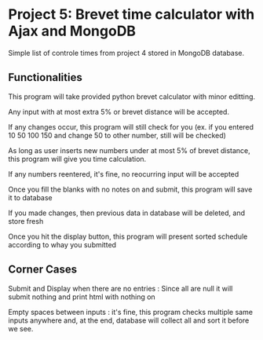 # Project 5: Brevet time calculator with Ajax and MongoDB

Simple list of controle times from project 4 stored in MongoDB database.

## Functionalities

This program will take provided python brevet calculator with minor editting.

Any input with at most extra 5% or brevet distance will be accepted.

If any changes occur, this program will still check for you (ex. if you entered 10 50 100 150 and change 50 to other number, still will be checked)

As long as user inserts new numbers under at most 5% of brevet distance, this program will give you time calculation.

If any numbers reentered, it's fine, no reocurring input will be accepted


Once you fill the blanks with no notes on and submit, this program will save it to database

If you made changes, then previous data in database will be deleted, and store fresh

Once you hit the display button, this program will present sorted schedule according to whay you submitted

## Corner Cases

Submit and Display when there are no entries : Since all are null it will submit nothing and print html with nothing on

Empty spaces between inputs : it's fine, this program checks multiple same inputs anywhere and, at the end, database will collect all and sort it before we see.
